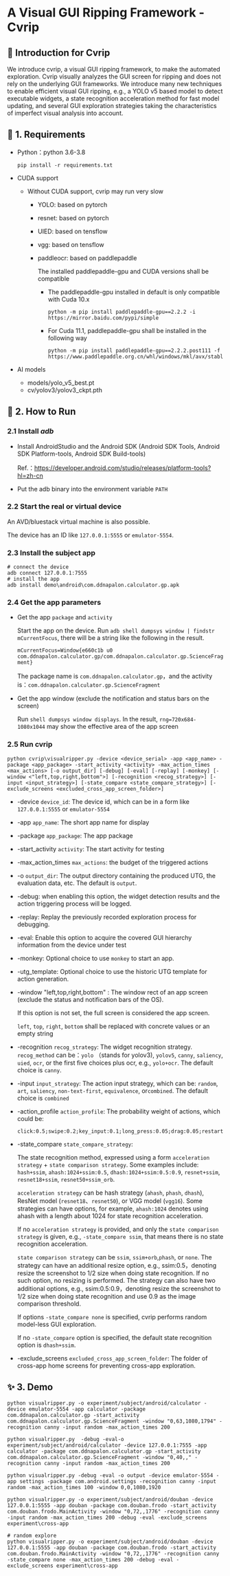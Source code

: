 # A Visual GUI Ripping Framework - Cvrip
## 🔆 Introduction for Cvrip

We introduce cvrip, a visual GUI ripping framework, to make the automated exploration. Cvrip visually analyzes the GUI screen for ripping and does not rely on the underlying GUI frameworks. We introduce many new techniques to enable efficient visual GUI ripping, e.g., a YOLO v5 based model to detect executable widgets, a state recognition acceleration method for fast model updating, and several GUI exploration strategies taking the characteristics of imperfect visual analysis into account.

## 📝 1. Requirements
- Python：python 3.6-3.8

  ```shell
  pip install -r requirements.txt
  ```

- CUDA support

  - Without CUDA support, cvrip may run very slow

    - YOLO:  based on pytorch

    - resnet: based on pytorch

    - UIED: based on tensflow

    - vgg: based on tensflow

    - paddleocr: based on paddlepaddle

      The installed paddlepaddle-gpu and CUDA versions shall be compatible

      - The paddlepaddle-gpu installed in default is only compatible with Cuda 10.x
        
      	```shell
      	python -m pip install paddlepaddle-gpu==2.2.2 -i https://mirror.baidu.com/pypi/simple
      	```
       
      - For Cuda 11.1, paddlepaddle-gpu shall be installed in the following way
	       ```
	       python -m pip install paddlepaddle-gpu==2.2.2.post111 -f https://www.paddlepaddle.org.cn/whl/windows/mkl/avx/stable.html
	       ```
      	
  
- AI models

  - models/yolo_v5_best.pt  
  - cv/yolov3/yolov3_ckpt.pth      

## 🚀 2. How to Run

### 2.1 Install *adb*

- Install AndroidStudio and the Android SDK (Android SDK Tools, Android SDK Platform-tools, Android SDK Build-tools)

  Ref.：https://developer.android.com/studio/releases/platform-tools?hl=zh-cn

- Put the adb binary into the environment variable `PATH`

### 2.2 Start the real or virtual device

An AVD/bluestack virtual machine is also possible.

The device has an ID like `127.0.0.1:5555` or `emulator-5554`.

### 2.3 Install the subject app

    # connect the device
    adb connect 127.0.0.1:7555
    # install the app
    adb install demo\android\com.ddnapalon.calculator.gp.apk

### 2.4 Get the app parameters

- Get the app `package` and `activity`

	Start the app on the device. Run `adb shell dumpsys window | findstr mCurrentFocus`, there will be a string like the following in the result.

	 `mCurrentFocus=Window{e660c1b u0 com.ddnapalon.calculator.gp/com.ddnapalon.calculator.gp.ScienceFragment}`

	The package name is  `com.ddnapalon.calculator.gp`，and the activity is：`com.ddnapalon.calculator.gp.ScienceFragment`

- Get the app window  (exclude the notification and status bars on the screen)

  Run `shell dumpsys window displays`. In the result, `rng=720x684-1080x1044` may show the effective area of the app screen


### 2.5 Run cvrip

```shell
python cvrip\visualripper.py -device <device_serial> -app <app_name> -package <app_package> -start_activity <activity> -max_action_times <max_actions> [-o output_dir] [-debug] [-eval] [-replay] [-monkey] [-window <"left,top,right,bottom">] [-recognition <recog_strategy>] [-input <input_strategy>] [-state_compare <state_compare_strategy>] [-exclude_screens <excluded_cross_app_screen_folder>]
```

- -device `device_id`:   The device id, which can be in a form like `127.0.0.1:5555` or `emulator-5554`

- -app `app_name`: The short app name for display    

- -package `app_package`: The app package

- -start_activity `activity`:  The start activity for testing

- -max_action_times `max_actions`: the budget of the triggered actions

- -o `output_dir`: The output directory containing the produced UTG, the evaluation data, etc. The default is `output`.

- -debug: when enabling this option, the widget detection results and the action triggering process will be logged.

- -replay: Replay the previously recorded exploration process for debugging.

- -eval: Enable this option to acquire the covered GUI hierarchy information from the device under test

- -monkey: Optional choice to use `monkey` to start an app.

- -utg_template: Optional choice to use the historic UTG template for action generation.

- -window "left,top,right,bottom" : The window rect of an app screen (exclude the status and notification bars of the OS). 

  If this option is not set, the full screen is considered the app screen.

  `left`, `top`, `right`, `bottom` shall be replaced with concrete values or an empty string

- -recognition `recog_strategy`:  The widget recognition strategy. `recog_method` can be：`yolo` （stands for yolov3), `yolov5`, `canny`, `saliency`, `uied`, `ocr`, or the first five choices plus ocr, e.g., `yolo+ocr`. The default choice is `canny`.

- -input `input_strategy`: The action input strategy, which can be: `random`, `art`, `saliency`, `non-text-first`, `equivalence`, or`combined`. The default choice is `combined`

- -action_profile `action_profile`: The probability weight of actions, which could be:

  ```
  click:0.5;swipe:0.2;key_input:0.1;long_press:0.05;drag:0.05;restart:0.1
  ```
  
- -state_compare `state_compare_strategy`: 

  The state recognition method, expressed using a form `acceleration strategy` + `state comparison strategy`. Some examples include: `hash+ssim`, `ahash:1024+ssim:0.5`, `dhash:1024+ssim:0.5:0.9`, `resnet+ssim`, `resnet18+ssim`, `resnet50+ssim_orb`.
  

  `acceleration strategy` can be hash strategy (`ahash`, `phash`, `dhash`), ResNet model (`resnet18`、`resnet50`), or VGG model (`vgg16`). Some strategies can have options, for example, `ahash:1024` denotes using ahash with a length about 1024 for state recognition acceleration.

  If no `acceleration strategy` is provided, and only the `state comparison strategy` is given, e.g., `-state_compare ssim`, that means there is no state recognition acceleration.

  `state comparison strategy`  can be `ssim`, `ssim+orb`,`phash`, or `none`. The strategy can have an additional resize option, e.g., ssim:0.5，denoting resize the screenshot to 1/2 size when doing state recognition. If no such option, no resizing is performed.  The strategy can also have two additional options, e.g., ssim:0.5:0.9，denoting resize the screenshot to 1/2 size when doing state recognition and use 0.9 as the image comparison threshold.  
  

  If options `-state_compare none` is specified, cvrip performs random model-less GUI exploration.

  If no `-state_compare` option is specified, the default state recognition option is `dhash+ssim`.

- -exclude_screens `excluded_cross_app_screen_folder`: The folder of cross-app home screens for preventing cross-app exploration.


## ✨ 3. Demo
```shell
python visualripper.py -o experiment/subject/android/calculator -device emulator-5554 -app calculator -package com.ddnapalon.calculator.gp -start_activity com.ddnapalon.calculator.gp.ScienceFragment -window "0,63,1080,1794" -recognition canny -input random -max_action_times 200

python visualripper.py  -debug -eval-o experiment/subject/android/calculator -device 127.0.0.1:7555 -app calculator -package com.ddnapalon.calculator.gp -start_activity com.ddnapalon.calculator.gp.ScienceFragment -window "0,40,," -recognition canny -input random -max_action_times 200

python visualripper.py -debug -eval -o output -device emulator-5554 -app settings -package com.android.settings -recognition canny -input random -max_action_times 100 -window 0,0,1080,1920

python visualripper.py -o experiment/subject/android/douban -device 127.0.0.1:5555 -app douban -package com.douban.frodo -start_activity com.douban.frodo.MainActivity -window "0,72,,1776" -recognition canny -input random -max_action_times 200 -debug -eval -exclude_screens experiment\cross-app

# random explore
python visualripper.py -o experiment/subject/android/douban -device 127.0.0.1:5555 -app douban -package com.douban.frodo -start_activity com.douban.frodo.MainActivity -window "0,72,,1776" -recognition canny -state_compare none -max_action_times 200 -debug -eval -exclude_screens experiment\cross-app
```


